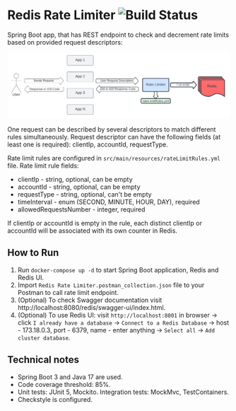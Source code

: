 # Redis Rate Limiter ![Build Status](https://github.com/AlexBezsh/redis-rate-limiter/actions/workflows/maven.yml/badge.svg)

Spring Boot app, that has REST endpoint to check and decrement rate limits based on provided request descriptors:

![architecture.jpeg](architecture.jpeg)

One request can be described by several descriptors to match different rules simultaneously. 
Request descriptor can have the following fields (at least one is required): clientIp, accountId, requestType.

Rate limit rules are configured in `src/main/resources/rateLimitRules.yml` file. Rate limit rule fields:
- clientIp - string, optional, can be empty
- accountId - string, optional, can be empty
- requestType - string, optional, can't be empty
- timeInterval - enum (SECOND, MINUTE, HOUR, DAY), required
- allowedRequestsNumber - integer, required

If clientIp or accountId is empty in the rule, each distinct clientIp or accountId 
will be associated with its own counter in Redis.

## How to Run

1. Run `docker-compose up -d` to start Spring Boot application, Redis and Redis UI.
2. Import `Redis Rate Limiter.postman_collection.json` file to your Postman to call rate limit endpoint.
3. (Optional) To check Swagger documentation visit http://localhost:8080/redis/swagger-ui/index.html.
4. (Optional) To use Redis UI: visit `http://localhost:8001` in browser -> click `I already have a database` -> 
`Connect to a Redis Database` -> host - 173.18.0.3, port - 6379, name - enter anything -> 
`Select all` -> `Add cluster database`.

## Technical notes

- Spring Boot 3 and Java 17 are used.
- Code coverage threshold: 85%.
- Unit tests: JUnit 5, Mockito. Integration tests: MockMvc, TestContainers.
- Checkstyle is configured.
